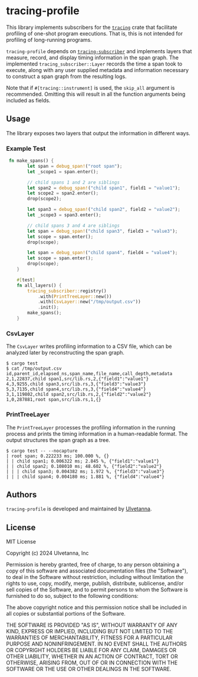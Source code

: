 # tracing-profile

This library implements subscribers for the [`tracing`](https://docs.rs/tracing/latest/tracing/) crate that facilitate
profiling of one-shot program executions. That is, this is not intended for profiling of long-running programs.

`tracing-profile` depends on [`tracing-subscriber`](https://docs.rs/tracing-subscriber/latest/tracing_subscriber/) and
implements layers that measure, record, and display timing information in the span graph. The implemented
`tracing_subscriber::Layer` records the time a span took to execute, along with any user supplied metadata and
information necessary to construct a span graph from the resulting logs.

Note that if `#[tracing::instrument]` is used, the `skip_all` argument is recommended. Omitting this will result in all
the function arguments being included as fields.

## Usage

The library exposes two layers that output the information in different ways.

### Example Test

```rust
 fn make_spans() {
        let span = debug_span!("root span");
        let _scope1 = span.enter();

        // child spans 1 and 2 are siblings
        let span2 = debug_span!("child span1", field1 = "value1");
        let scope2 = span2.enter();
        drop(scope2);

        let span3 = debug_span!("child span2", field2 = "value2");
        let _scope3 = span3.enter();

        // child spans 3 and 4 are siblings
        let span = debug_span!("child span3", field3 = "value3");
        let scope = span.enter();
        drop(scope);

        let span = debug_span!("child span4", field4 = "value4");
        let scope = span.enter();
        drop(scope);
    }

    #[test]
    fn all_layers() {
        tracing_subscriber::registry()
            .with(PrintTreeLayer::new())
            .with(CsvLayer::new("/tmp/output.csv"))
            .init();
        make_spans();
    }
```

### CsvLayer

The `CsvLayer` writes profiling information to a CSV file, which can be analyzed later by reconstructing the span graph.

```
$ cargo test
$ cat /tmp/output.csv
id,parent_id,elapsed_ns,span_name,file_name,call_depth,metadata
2,1,22837,child span1,src/lib.rs,2,{"field1":"value1"}
4,3,9255,child span3,src/lib.rs,3,{"field3":"value3"}
5,3,7135,child span4,src/lib.rs,3,{"field4":"value4"}
3,1,119802,child span2,src/lib.rs,2,{"field2":"value2"}
1,0,287881,root span,src/lib.rs,1,{}
```

### PrintTreeLayer

The `PrintTreeLayer` processes the profiling information in the running process and prints the timing information in a
human-readable format. The output structures the span graph as a tree.

```
$ cargo test -- --nocapture
| root span; 0.222233 ms; 100.000 %, {}
| | child span1; 0.006322 ms; 2.845 %, {"field1":"value1"}
| | child span2; 0.108010 ms; 48.602 %, {"field2":"value2"}
| | | child span3; 0.004382 ms; 1.972 %, {"field3":"value3"}
| | | child span4; 0.004180 ms; 1.881 %, {"field4":"value4"}
```

## Authors

`tracing-profile` is developed and maintained by [Ulvetanna](https://www.ulvetanna.io).

## License

MIT License

Copyright (c) 2024 Ulvetanna, Inc

Permission is hereby granted, free of charge, to any person obtaining a copy
of this software and associated documentation files (the "Software"), to deal
in the Software without restriction, including without limitation the rights
to use, copy, modify, merge, publish, distribute, sublicense, and/or sell
copies of the Software, and to permit persons to whom the Software is
furnished to do so, subject to the following conditions:

The above copyright notice and this permission notice shall be included in all
copies or substantial portions of the Software.

THE SOFTWARE IS PROVIDED "AS IS", WITHOUT WARRANTY OF ANY KIND, EXPRESS OR
IMPLIED, INCLUDING BUT NOT LIMITED TO THE WARRANTIES OF MERCHANTABILITY,
FITNESS FOR A PARTICULAR PURPOSE AND NONINFRINGEMENT. IN NO EVENT SHALL THE
AUTHORS OR COPYRIGHT HOLDERS BE LIABLE FOR ANY CLAIM, DAMAGES OR OTHER
LIABILITY, WHETHER IN AN ACTION OF CONTRACT, TORT OR OTHERWISE, ARISING FROM,
OUT OF OR IN CONNECTION WITH THE SOFTWARE OR THE USE OR OTHER DEALINGS IN THE
SOFTWARE.